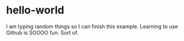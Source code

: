 # hello-world

I am typing random things so I can finish this example.
Learning to use Github is SOOOO fun.
Sort of.
